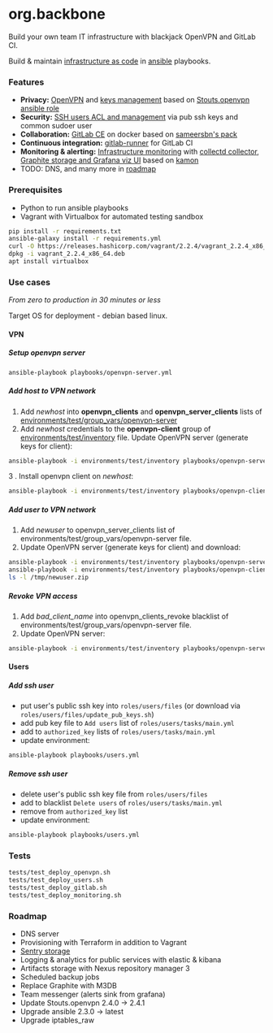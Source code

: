 # org.backbone

Build your own team IT infrastructure with blackjack OpenVPN and GitLab CI.

Build & maintain [infrastructure as code](https://en.wikipedia.org/wiki/Infrastructure_as_code) 
in [ansible](https://www.ansible.com/) playbooks.

 
### Features
* **Privacy:** [OpenVPN](roles/openvpn-base/tasks/main.yml) and [keys management](environments/test/group_vars/openvpn-server) based on [Stouts.openvpn ansible role](https://github.com/Stouts/Stouts.openvpn/)
* **Security:** [SSH users ACL and management](roles/users/tasks/main.yml) via pub ssh keys and common sudoer user
* **Collaboration:** [GitLab CE](roles/gitlab-server/templates/docker-compose.yml.j2) on docker based on [sameersbn's pack](https://github.com/sameersbn/docker-gitlab)
* **Continuous integration:** [gitlab-runner](roles/gitlab-runner/tasks/main.yml) for GitLab CI
* **Monitoring & alerting:** [Infrastructure monitoring](roles/monitoring_hub) with [collectd collector](roles/collectd_beacon), [Graphite storage and Grafana viz UI](roles/monitoring_hub/files/docker-grafana-graphite/README.md) based on [kamon](/kamon-io/docker-grafana-graphite)
* TODO: DNS, and many more in [roadmap](#roadmap)


### Prerequisites

* Python to run ansible playbooks
* Vagrant with Virtualbox for automated testing sandbox
```bash
pip install -r requirements.txt
ansible-galaxy install -r requirements.yml
curl -O https://releases.hashicorp.com/vagrant/2.2.4/vagrant_2.2.4_x86_64.deb
dpkg -i vagrant_2.2.4_x86_64.deb
apt install virtualbox
```

### Use cases
_From zero to production in 30 minutes or less_

Target OS for deployment - debian based linux.

#### VPN 
##### Setup openvpn server  
```bash
ansible-playbook playbooks/openvpn-server.yml
```

##### Add host to VPN network
1. Add *newhost* into **openvpn_clients** and **openvpn_server_clients** lists of [environments/test/group_vars/openvpn-server](environments/test/group_vars/openvpn-server)
2. Add *newhost* credentials to the **openvpn-client** group of [environments/test/inventory](environments/test/inventory) file.
Update OpenVPN server (generate keys for client):
```bash
ansible-playbook -i environments/test/inventory playbooks/openvpn-server.yml
```
3 . Install openvpn client on *newhost*:
```bash
ansible-playbook -i environments/test/inventory playbooks/openvpn-client.yml --limit openvpn-server,newhost
```

##### Add user to VPN network
1. Add *newuser* to openvpn_server_clients list of environments/test/group_vars/openvpn-server file.
2. Update OpenVPN server (generate keys for client) and download:
```bash
ansible-playbook -i environments/test/inventory playbooks/openvpn-server.yml
ansible-playbook -i environments/test/inventory playbooks/openvpn-client.yml
ls -l /tmp/newuser.zip
```

##### Revoke VPN access
1. Add *bad_client_name* into openvpn_clients_revoke blacklist of environments/test/group_vars/openvpn-server file.
2. Update OpenVPN server:
```bash
ansible-playbook -i environments/test/inventory playbooks/openvpn-server.yml --limit openvpn-server
```


#### Users
##### Add ssh user 

* put user's public ssh key into `roles/users/files` (or download via `roles/users/files/update_pub_keys.sh`)
* add pub key file to `Add users` list of `roles/users/tasks/main.yml`
* add to `authorized_key` lists of `roles/users/tasks/main.yml`
* update environment:
```bash
ansible-playbook playbooks/users.yml
```

##### Remove ssh user

* delete user's public ssh key file from `roles/users/files`
* add to blacklist `Delete users` of `roles/users/tasks/main.yml`
* remove from `authorized_key` list
* update environment:
```bash
ansible-playbook playbooks/users.yml
```

### Tests

```bash
tests/test_deploy_openvpn.sh
tests/test_deploy_users.sh
tests/test_deploy_gitlab.sh
tests/test_deploy_monitoring.sh
```

### Roadmap

* DNS server
* Provisioning with Terraform in addition to Vagrant
* [Sentry storage](https://sentry.io/)
* Logging & analytics for public services with elastic & kibana
* Artifacts storage with Nexus repository manager 3
* Scheduled backup jobs
* Replace Graphite with M3DB
* Team messenger (alerts sink from grafana)
* Update Stouts.openvpn 2.4.0 -> 2.4.1
* Upgrade ansible 2.3.0 -> latest
* Upgrade iptables_raw
